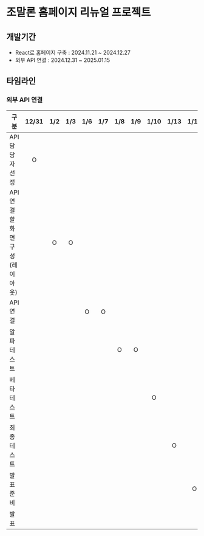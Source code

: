 # 조말론 홈페이지 리뉴얼 프로젝트
## 개발기간
- React로 홈페이지 구축 : 2024.11.21 ~ 2024.12.27
- 외부 API 연결 : 2024.12.31 ~ 2025.01.15
## 타임라인

### 외부 API 연결
| 구분                           | 12/31 | 1/2 | 1/3 | 1/6 | 1/7 | 1/8 | 1/9 | 1/10 | 1/13 | 1/14 | 1/15 |
|--------------------------------|:-----:|:---:|:---:|:---:|:---:|:---:|:---:|:----:|:----:|:----:|:----:|
|         API 담당자 선정        |   O   |     |     |     |     |     |     |      |      |      |      |
|    API 연결할 화면 구성(레이아웃) |       |  O  |  O  |     |     |     |     |      |      |      |      |
|          API 연결            |       |     |     |  O  |  O  |     |     |      |      |      |      |
|           알파테스트           |       |     |     |     |     |  O  |  O  |      |      |      |      |
|           베타테스트           |       |     |     |     |     |     |     |   O  |      |      |      |
|           최종테스트           |       |     |     |     |     |     |     |      |   O  |      |      |
|            발표준비            |       |     |     |     |     |     |     |      |      |   O  |      |
|             발표              |       |     |     |     |     |     |     |      |      |      |   O  |
